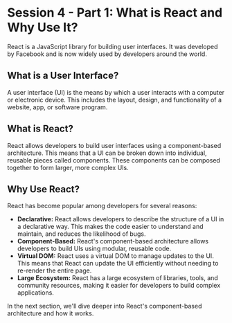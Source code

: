 # Session 4 - Part 1: What is React and Why Use It?

React is a JavaScript library for building user interfaces. It was developed by Facebook and is now widely used by developers around the world. 

## What is a User Interface?

A user interface (UI) is the means by which a user interacts with a computer or electronic device. This includes the layout, design, and functionality of a website, app, or software program.

## What is React?

React allows developers to build user interfaces using a component-based architecture. This means that a UI can be broken down into individual, reusable pieces called components. These components can be composed together to form larger, more complex UIs.

## Why Use React?

React has become popular among developers for several reasons:

- **Declarative:** React allows developers to describe the structure of a UI in a declarative way. This makes the code easier to understand and maintain, and reduces the likelihood of bugs.
- **Component-Based:** React's component-based architecture allows developers to build UIs using modular, reusable code.
- **Virtual DOM:** React uses a virtual DOM to manage updates to the UI. This means that React can update the UI efficiently without needing to re-render the entire page.
- **Large Ecosystem:** React has a large ecosystem of libraries, tools, and community resources, making it easier for developers to build complex applications.

In the next section, we'll dive deeper into React's component-based architecture and how it works.
